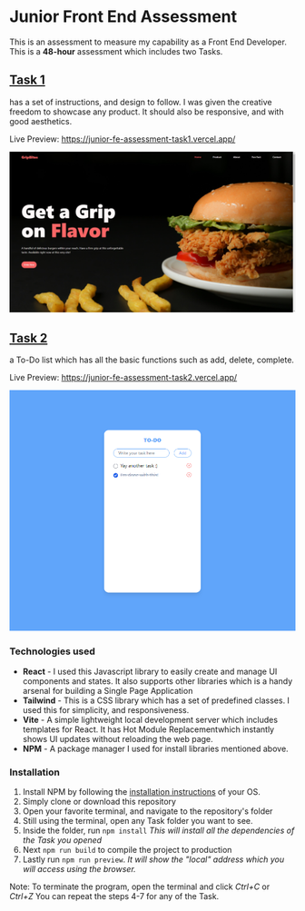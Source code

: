 # Junior Front End Assessment

This is an assessment to measure my capability as a Front End Developer. This is a **48-hour** assessment which includes two Tasks.

## [Task 1](https://github.com/AlecBlance/Junior-FE-Assessment/tree/main/Task1)

has a set of instructions, and design to follow. I was given the creative freedom to showcase any product. It should also be responsive, and with good aesthetics.

Live Preview: https://junior-fe-assessment-task1.vercel.app/

![Task 1](task1-preview.jpg)

## [Task 2](https://github.com/AlecBlance/Junior-FE-Assessment/tree/main/Task2)

a To-Do list which has all the basic functions such as add, delete, complete.

Live Preview: https://junior-fe-assessment-task2.vercel.app/

![Task 2](task2-preview.png)

### Technologies used

- **React** - I used this Javascript library to easily create and manage UI components and states. It also supports other libraries which is a handy arsenal for building a Single Page Application
- **Tailwind** - This is a CSS library which has a set of predefined classes. I used this for simplicity, and responsiveness.
- **Vite** - A simple lightweight local development server which includes templates for React. It has Hot Module Replacement ​ which instantly shows UI updates without reloading the web page.
- **NPM** - A package manager I used for install libraries mentioned above.

### Installation

1. Install NPM by following the [installation instructions](https://docs.npmjs.com/downloading-and-installing-node-js-and-npm) of your OS.
2. Simply clone or download this repository
3. Open your favorite terminal, and navigate to the repository's folder
4. Still using the terminal, open any Task folder you want to see.
5. Inside the folder, run `npm install`
   _This will install all the dependencies of the Task you opened_
6. Next `npm run build` to compile the project to production
7. Lastly run `npm run preview`.
   _It will show the "local" address which you will access using the browser._

Note: To terminate the program, open the terminal and click _Ctrl+C_ or _Ctrl+Z_
You can repeat the steps 4-7 for any of the Task.
